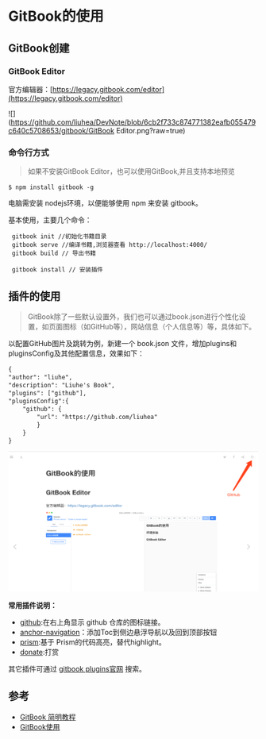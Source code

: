 # GitBook的使用

## GitBook创建

### GitBook Editor

官方编辑器：[https://legacy.gitbook.com/editor](https://legacy.gitbook.com/editor)

![](https://github.com/liuhea/DevNote/blob/6cb2f733c874771382eafb055479c640c5708653/gitbook/GitBook Editor.png?raw=true)

### 命令行方式

> 如果不安装GitBook Editor，也可以使用GitBook,并且支持本地预览

```
$ npm install gitbook -g
```

电脑需安装 nodejs环境，以便能够使用 npm 来安装 gitbook。

基本使用，主要几个命令：

```
 gitbook init //初始化书籍目录
 gitbook serve //编译书籍,浏览器查看 http://localhost:4000/
 gitbook build // 导出书籍

 gitbook install // 安装插件
```



## 插件的使用

> GitBook除了一些默认设置外，我们也可以通过book.json进行个性化设置，如页面图标（如GitHub等），网站信息（个人信息等）等，具体如下。

以配置GitHub图片及跳转为例，新建一个 book.json 文件，增加plugins和pluginsConfig及其他配置信息，效果如下：

```
{
"author": "liuhe",
"description": "Liuhe's Book",
"plugins": ["github"],
"pluginsConfig":{
    "github": {
        "url": "https://github.com/liuhea"    
        }
    }
}
```

![](/GitBook/res/bookjson-github.png)

**常用插件说明：**

* [github](https://plugins.gitbook.com/plugin/github):在右上角显示 github 仓库的图标链接。
* [anchor-navigation](https://plugins.gitbook.com/plugin/anchor-navigation)：添加Toc到侧边悬浮导航以及回到顶部按钮
* [prism](https://plugins.gitbook.com/plugin/prism):基于 Prism的代码高亮，替代highlight。
* [donate](https://plugins.gitbook.com/plugin/donate):打赏

其它插件可通过 [gitbook plugins官网](https://plugins.gitbook.com/) 搜索。



## **参考**

* [GitBook 简明教程](http://www.chengweiyang.cn/gitbook/)
* [GitBook使用](https://wuxiaolong.gitbooks.io/wuxiaolong/GitBookGuide.html)



